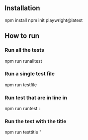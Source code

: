 ## Installation
npm install
npm init playwright@latest

## How to run

### Run all the tests
npm run runalltest

### Run a single test file
npm run testfile <text file name>

### Run test that are in line <number> in <text file name>
npm run runtest <text file name>:<number>

### Run the test with the title
npm run testtitle "<title>"

### Run the tests with headed browser
npm run testheaded <text file name as a option>

### Run the tests against specific project chromium
npm run testchromium <text file name as a option>

### Run the tests in headed againt specific project chromium 
npm run testchromium:headed <text file name as a option>

### Run the tests against specific project firefox
npm run testfirefox <text file name as a option>

### Run the tests in headed againt specific project firefox 
npm run testfirefox:headed <text file name as a option>

### Run the tests against specific project webkit
npm run testwebkit <text file name as a option>

### Run the tests in headed againt specific project webkit 
npm run testwebkit:headed <text file name as a option>